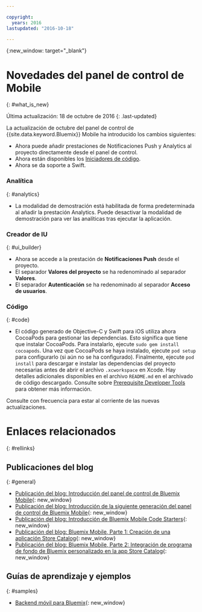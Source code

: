 ```yaml
---

copyright:
  years: 2016
lastupdated: "2016-10-18"

---
```

{:new_window: target="_blank"}

# Novedades del panel de control de Mobile
{: #what_is_new}

Última actualización: 18 de octubre de 2016
{: .last-updated}

La actualización de octubre del panel de control de {{site.data.keyword.Bluemix}} Mobile ha introducido los cambios siguientes:

   * Ahora puede añadir prestaciones de Notificaciones Push y Analytics al proyecto directamente desde el panel de control.
   * Ahora están disponibles los [Iniciadores de código](starters.html#Code_Starter).
   * Ahora se da soporte a Swift.


### Analítica
{: #analytics}

   * La modalidad de demostración está habilitada de forma predeterminada al añadir la prestación Analytics. Puede desactivar la modalidad de demostración para ver las analíticas tras ejecutar la aplicación.


### Creador de IU
{: #ui_builder}

   * Ahora se accede a la prestación de **Notificaciones Push** desde el proyecto.
   * El separador **Valores del proyecto** se ha redenominado al separador **Valores**.
   * El separador **Autenticación** se ha redenominado al separador **Acceso de usuarios**.


### Código
{: #code}

   * El código generado de Objective-C y Swift para iOS utiliza ahora CocoaPods para gestionar las dependencias. Esto significa que tiene que instalar CocoaPods. Para instalarlo, ejecute `sudo gem install cocoapods`. Una vez que CocoaPods se haya instalado, ejecute `pod setup` para configurarlo (si aún no se ha configurado). Finalmente, ejecute `pod install` para descargar e instalar las dependencias del proyecto necesarias antes de abrir el archivo `.xcworkspace` en Xcode. Hay detalles adicionales disponibles en el archivo `README.md` en el archivado de código descargado. Consulte sobre [Prerequisite Developer Tools](get_code.html#prereq-dev-tools) para obtener más información.

Consulte con frecuencia para estar al corriente de las nuevas actualizaciones.


# Enlaces relacionados
{: #rellinks}

<!-- links to internal services don't work
## {{site.data.keyword.Bluemix_notm}} Mobile services
{: #general}
* [Mobile Analytics (Beta)](../services/mobileanalytics/index.html){: new_window}
* [Mobile Client Access](../services/mobileaccess/index.html){: new_window}
* [Mobile Foundation](../services/mobilefoundation/index.html){: new_window}
* [Mobile Quality Assurance)](../services/MobileQualityAssurance/index.html){: new_window}
* [Push Notifications](../services/mobilepush/index.html){: new_window}
-->

## Publicaciones del blog
{: #general}
* [Publicación del blog: Introducción del panel de control de Bluemix Mobile](https://developer.ibm.com/bluemix/2016/07/08/new-bluemix-mobile-dashboard/){: new_window}
* [Publicación del blog: Introducción de la siguiente generación del panel de control de Bluemix Mobile](https://ibm.com/blogs/bluemix/2016/10/introducing-the-next-generation-of-the-bluemix-mobile-dashboard/){: new_window}
* [Publicación del blog: Introducción de Bluemix Mobile Code Starters](https://www.ibm.com/blogs/bluemix/2016/10/rapid-dev-with-mobile-code-starters/){: new_window}
* [Publicación del blog: Bluemix Mobile, Parte 1: Creación de una aplicación Store Catalog](https://developer.ibm.com/bluemix/2016/07/13/bluemix-mobile-creating-store-catalog-app-part1/){: new_window}
* [Publicación del blog: Bluemix Mobile, Parte 2: Integración de programa de fondo de Bluemix personalizado en la app Store Catalog](https://developer.ibm.com/bluemix/2016/07/14/bluemix-mobile-integrating-custom-backend-part2/){: new_window}

## Guías de aprendizaje y ejemplos
{: #samples}
* [Backend móvil para Bluemix](https://github.com/ibm-bluemix-mobile-services/mobiledashboard-storecatalog-backend){: new_window}
